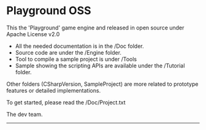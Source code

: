 # Playground OSS

This the 'Playground' game engine and released in open source under Apache License v2.0

 * All the needed documentation is in the /Doc folder.
 * Source code are under the /Engine folder.
 * Tool to compile a sample project is under /Tools
 * Sample showing the scripting APIs are available under the /Tutorial folder.

Other folders (CSharpVersion, SampleProject) are more related to prototype features or detailed implementations.

To get started, please read the /Doc/Project.txt

The dev team.

---------------------------------------------------------------------------
